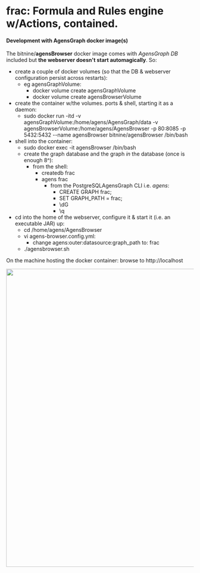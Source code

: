 # frac: Formula and Rules engine w/Actions, contained.

#### Development with AgensGraph docker image(s)
The bitnine/**agensBrowser** docker image comes with *AgensGraph DB* included but **the webserver doesn't start automagically**.
So:
* create a couple of docker volumes (so that the DB & webserver configuration persist across restarts):
  * eg agensGraphVolume:
    * docker volume create agensGraphVolume
    * docker volume create agensBrowserVolume
* create the container w/the volumes. ports & shell, starting it as a daemon: 
  * sudo docker run -itd -v agensGraphVolume:/home/agens/AgensGraph/data -v agensBrowserVolume:/home/agens/AgensBrowser -p 80:8085 -p 5432:5432 --name agensBrowser bitnine/agensBrowser /bin/bash
* shell into the container:
  * sudo docker exec -it agensBrowser /bin/bash
  * create the graph database and the graph *in* the database (once is enough 8^):
    * from the shell: 
      * createdb frac
      * agens frac
        * from the PostgreSQLAgensGraph CLI i.e. *agens*:
          * CREATE GRAPH frac;
          * SET GRAPH_PATH = frac;
          * \dG
          * \q
* cd into the home of the webserver, configure it & start it (i.e. an executable JAR) up: 
  * cd /home/agens/AgensBrowser
  * vi agens-browser.config.yml:
    * change agens:outer:datasource:graph_path to: frac
  * ./agensbrowser.sh

On the machine hosting the docker container: browse to http://localhost

<img src="frac\src\test\resources\img\frac.agensBrowser.formula.example.png" width="800px" height="auto">
